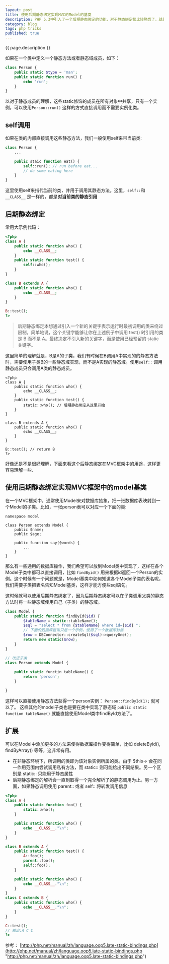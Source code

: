 ```yaml
---
layout: post
title: 使用后期静态绑定实现MVC的Model的基类
description: PHP 5.3中引入了一个后期静态绑定的功能，对于静态绑定都比较熟悉了，就是static修饰的方法或者字段，那这个后期静态绑定又是干什么的呢？
category: blog
tags: php tricks 
published: true
---
```


{{ page.description }}

如果在一个类中定义一个静态方法或者静态域成员，如下：

```php
class Person {
	public static $type = 'man';
	public static function run() {
		echo 'run';
	}
}
```
以对于静态成员的理解，这些static修饰的成员在所有对象中共享，只有一个实例，可以使用```Person::run()``` 这样的方式直接调用而不需要实例化类。

## self调用 ##
如果在类的内部直接调用这些静态方法，我们一般使用self来带当前类:

```php
class Person {
	...

	public staic function eat() {
		self::run(); // run before eat...
		// do some eating here
	}
}
```
这里使用self来指代当前的类，并用于调用其静态方法。这里，```self::```和```__CLASS__``` 是一样的，都是**对当前类的静态引用**

## 后期静态绑定 ##

常用大示例代码：

```php
<?php
class A {
    public static function who() {
        echo __CLASS__;
    }
    public static function test() {
        self::who();
    }
}

class B extends A {
    public static function who() {
        echo __CLASS__;
    }
}

B::test();
?>
```

> 后期静态绑定本想通过引入一个新的关键字表示运行时最初调用的类来绕过限制。简单地说，这个关键字能够让你在上述例子中调用 test() 时引用的类是 B 而不是 A。最终决定不引入新的关键字，而是使用已经预留的 static 关键字。

这里简单的理解就是，B是A的子类，我们有时候在B调用A中实现的的静态方法时，需要使用子类B的一些静态域实现，而不是A实现的静态域。使用```self::``` 调用静态成员只会调用A类的静态成员。

```
<?php
class A {
    public static function who() {
        echo __CLASS__;
    }
    public static function test() {
        static::who(); // 后期静态绑定从这里开始
    }
}

class B extends A {
    public static function who() {
        echo __CLASS__;
    }
}

B::test(); // return B
?>
```

好像还是不是很好理解，下面来看这个后静态绑定在MVC框架中的用途，这样更容易理解一些.

## 使用后期静态绑定实现MVC框架中的model基类 ##
在一个MVC框架中，通常使用Model来对数据库抽象，把一张数据库表映射到一个Model的子类。比如，一张person表可以对应一个下面的类:

```
namespace model

class Person extends Model {
	public $name;
	public $age;
	
	public function say($words) {
		...
	}
}
```
那么有一些通用的数据库操作，我们希望可以放到Model类中实现了，这样在各个Model子类中都可以直接调用，比如 ```findByid()``` 用来根据id返回一个Person的实例。这个时候有一个问题就是，Model基类中如何知道各个Model子类的表名呢，我们需要子类把表名告知Model基类，这样才能方便些sql语句。

这时候就可以使用后期静态绑定了，因为后期静态绑定可以在子类调用父类的静态方法时将一些静态域使用自己（子类）的静态域。

```php
class Model {
	public static function findById($id) {
		$tableName = static::tableName();
		$sql = "select * from {$tableName} where id={$id} ";
		// 下面的数据库查询只是一个示例，使用了一个数据库封装
		$row = DBConnector::createSql($sql)->queryOne();
		return new static($row);
	}
}

// 改进子类
class Person extends Model {
	
	public static functin tableName() {
		return 'person';
	}

}
```

这样可以直接使用静态方法获得一个person实例： ```Person::findById(1);``` 就可以了。
这样其他的model子类也是要在类中实现了静态域 ```public static function tableName()``` 就能直接使用Model类中findById方法了。

## 扩展 ##
可以在Model中添加更多的方法来使得数据库操作变得简单，比如 deleteByid(), findByArray() 等等，这非常有用。

- 在非静态环境下，所调用的类即为该对象实例所属的类。由于 $this-> 会在同一作用范围内尝试调用私有方法，而 static:: 则可能给出不同结果。另一个区别是 static:: 只能用于静态属性
- 后期静态绑定的解析会一直到取得一个完全解析了的静态调用为止。另一方面，如果静态调用使用 parent:: 或者 self:: 将转发调用信息

```php
<?php
class A {
    public static function foo() {
        static::who();
    }

    public static function who() {
        echo __CLASS__."\n";
    }
}

class B extends A {
    public static function test() {
        A::foo();
        parent::foo();
        self::foo();
    }

    public static function who() {
        echo __CLASS__."\n";
    }
}
class C extends B {
    public static function who() {
        echo __CLASS__."\n";
    }
}

C::test(); 
// 输出:A C C
?>
```

参考： [http://php.net/manual/zh/language.oop5.late-static-bindings.php](http://php.net/manual/zh/language.oop5.late-static-bindings.php "http://php.net/manual/zh/language.oop5.late-static-bindings.php")